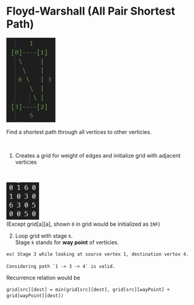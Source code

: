 # Floyd-Warshall (All Pair Shortest Path)

![graph](./images/graph.PNG)

Find a shortest path through all vertices to other verticies.

<br/>

1. Creates a grid for weight of edges and initialize grid with adjacent verticies

<br/>

![grid](./images/gridInit.PNG)  
(Except grid[a][a], shown `0` in grid would be initialized as `INF`)

2. Loop grid with stage `k`.  
   Stage `k` stands for **way point** of verticies.

```
ex) Stage 3 while looking at source vertex 1, destination vertex 4.

Considering path `1 -> 3 -> 4` is valid.
```

Recurrence relation would be

```
grid[src][dest] = min(grid[src][dest], grid[src][wayPoint] + grid[wayPoint][dest])
```
